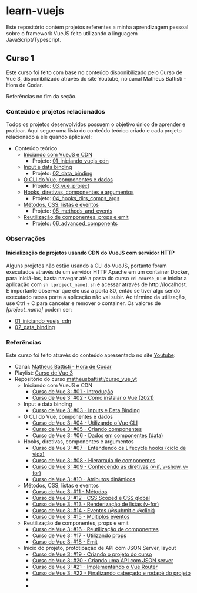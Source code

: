 # learn-vuejs

Este repositório contém projetos referentes a minha aprendizagem pessoal sobre o framework VueJS feito utilizando a linguagem JavaScript/Typescript.

## Curso 1

Este curso foi feito com base no conteúdo disponibilizado pelo Curso de Vue 3, disponibilizado através do site Youtube, no canal Matheus Battisti - Hora de Codar.

Referências no fim da seção.

### Conteúdo e projetos relacionados

Todos os projetos desenvolvidos possuem o objetivo único de aprender e praticar. Aqui segue uma lista do conteúdo teórico criado e cada projeto relacionado a ele quando aplicável:

- Conteúdo teórico
  - [Iniciando com VueJS e CDN](./course_01/docs/01_iniciando_vuejs_cdn.md)
    - Projeto: [01_iniciando_vuejs_cdn](./course_01/01_iniciando_vuejs_cdn/)
  - [Input e data binding](./course_01/docs/02_data_binding.md)
    - Projeto: [02_data_binding](./course_01/02_data_binding/)
  - [O CLI do Vue, componentes e dados](./course_01/docs/03_vue_project.md)
    - Projeto: [03_vue_project](./course_01/03_vue_project/)
  - [Hooks, diretivas, componentes e argumentos](./course_01/docs/04_hooks_dirs_comps_args.md)
    - Projeto: [04_hooks_dirs_comps_args](./course_01/04_hooks_dirs_comps_args/)
  - [Métodos, CSS, listas e eventos](./course_01/docs/05_methods_and_events.md)
    - Projeto: [05_methods_and_events](./course_01/05_methods_and_events/)
  - [Reutilização de componentes, props e emit](./course_01/docs/06_advanced_components.md)
    - Projeto: [06_advanced_components](./course_01/06_advanced_components/)

### Observações

#### Inicialização de projetos usando CDN do VueJS com servidor HTTP

Alguns projetos não estão usando a CLI do VueJS, portanto foram executados através de um servidor HTTP Apache em um container Docker, para iniciá-los, basta navegar até a pasta do curso `cd course_01` e iniciar a aplicação com `sh [project_name].sh` e acessar através de http://localhost. É importante observar que ele usa a porta 80, então se tiver algo sendo executado nessa porta a aplicação não vai subir. Ao término da utilização, use Ctrl + C para cancelar e remover o container. Os valores de *[project_name]* podem ser:
- [01_iniciando_vuejs_cdn](./course_01/01_iniciando_vuejs_cdn/)
- [02_data_binding](./course_01/02_data_binding/)

### Referências

Este curso foi feito através do conteúdo apresentado no site [Youtube](http://www.youtube.com):
- Canal: [Matheus Battisti - Hora de Codar](https://www.youtube.com/@MatheusBattisti)
- Playlist: [Curso de Vue 3](https://www.youtube.com/watch?v=wsAQQioPIJs&list=PLnDvRpP8BnezDglaAvtWgQXzsOmXUuRHL&ab_channel=MatheusBattisti-HoradeCodar)
- Repositório do curso [matheusbattisti/curso_vue_yt](https://github.com/matheusbattisti/curso_vue_yt)
  - Iniciando com VueJS e CDN
    - [Curso de Vue 3: #01 - Introdução](https://www.youtube.com/watch?v=wsAQQioPIJs&ab_channel=MatheusBattisti-HoradeCodar)
    - [Curso de Vue 3: #02 - Como instalar o Vue (2021)](https://www.youtube.com/watch?v=-w1VVGycLRM&ab_channel=MatheusBattisti-HoradeCodar)
  - Input e data binding
    - [Curso de Vue 3: #03 - Inputs e Data Binding](https://www.youtube.com/watch?v=bdD04cHOKfY&ab_channel=MatheusBattisti-HoradeCodar)
  - O CLI do Vue, componentes e dados
    - [Curso de Vue 3: #04 - Utilizando o Vue CLI](https://www.youtube.com/watch?v=yrxG24n1oXI&&ab_channel=MatheusBattisti-HoradeCodar)
    - [Curso de Vue 3: #05 - Criando componentes](https://www.youtube.com/watch?v=ec046jmrgXQ&ab_channel=MatheusBattisti-HoradeCodar)
    - [Curso de Vue 3: #06 - Dados em componentes (data)](https://www.youtube.com/watch?v=_BXj6CwuL0Q&ab_channel=MatheusBattisti-HoradeCodar)
  - Hooks, diretivas, componentes e argumentos
    - [Curso de Vue 3: #07 - Entendendo os Lifecycle hooks (ciclo de vida)](https://www.youtube.com/watch?v=yzXOZZQPSeM&ab_channel=MatheusBattisti-HoradeCodar)
    - [Curso de Vue 3: #08 - Hierarquia de componentes](https://www.youtube.com/watch?v=H5PopRSJBTY&ab_channel=MatheusBattisti-HoradeCodar)
    - [Curso de Vue 3: #09 - Conhecendo as diretivas (v-if, v-show, v-for)](https://www.youtube.com/watch?v=5XJHIoK_nHU&ab_channel=MatheusBattisti-HoradeCodar)
    - [Curso de Vue 3: #10 - Atributos dinâmicos](https://www.youtube.com/watch?v=FtcreaLDeWA&ab_channel=MatheusBattisti-HoradeCodar)
  - Métodos, CSS, listas e eventos
    - [Curso de Vue 3: #11 - Métodos](https://www.youtube.com/watch?v=745aPtV_W60&ab_channel=MatheusBattisti-HoradeCodar)
    - [Curso de Vue 3: #12 - CSS Scoped e CSS global](https://www.youtube.com/watch?v=kMpeOHM4fZg&ab_channel=MatheusBattisti-HoradeCodar)
    - [Curso de Vue 3: #13 - Renderização de listas (v-for)](https://www.youtube.com/watch?v=GvGYlBYtlAk&ab_channel=MatheusBattisti-HoradeCodar)
    - [Curso de Vue 3: #14 - Eventos (@submit e @click)](https://www.youtube.com/watch?v=h8Z-pRhe-dw&ab_channel=MatheusBattisti-HoradeCodar)
    - [Curso de Vue 3: #15 - Múltiplos eventos](https://www.youtube.com/watch?v=AKXG0SblA1w&ab_channel=MatheusBattisti-HoradeCodar)
  - Reutilização de componentes, props e emit
    - [Curso de Vue 3: #16 - Reutilização de componentes](https://www.youtube.com/watch?v=njcYIgHhFMc&ab_channel=MatheusBattisti-HoradeCodar)
    - [Curso de Vue 3: #17 - Utilizando props](https://www.youtube.com/watch?v=-B78d9052zY&ab_channel=MatheusBattisti-HoradeCodar)
    - [Curso de Vue 3: #18 - Emit](https://www.youtube.com/watch?v=RXldGbtzZdI&ab_channel=MatheusBattisti-HoradeCodar)
  - Início do projeto, prototipação de API com JSON Server, layout
    - [Curso de Vue 3: #19 - Criando o projeto do curso](https://www.youtube.com/watch?v=CtVhIITICF8&ab_channel=MatheusBattisti-HoradeCodar)
    - [Curso de Vue 3: #20 - Criando uma API com JSON server](https://www.youtube.com/watch?v=bleEztMsSDk&ab_channel=MatheusBattisti-HoradeCodar)
    - [Curso de Vue 3: #21 - Implementando o Vue Router](https://www.youtube.com/watch?v=B5NX9oPf5fI&ab_channel=MatheusBattisti-HoradeCodar)
    - [Curso de Vue 3: #22 - Finalizando cabeçado e rodapé do projeto](https://www.youtube.com/watch?v=UyOv6PTY50Y&ab_channel=MatheusBattisti-HoradeCodar)
    - []()
    - []()


  


